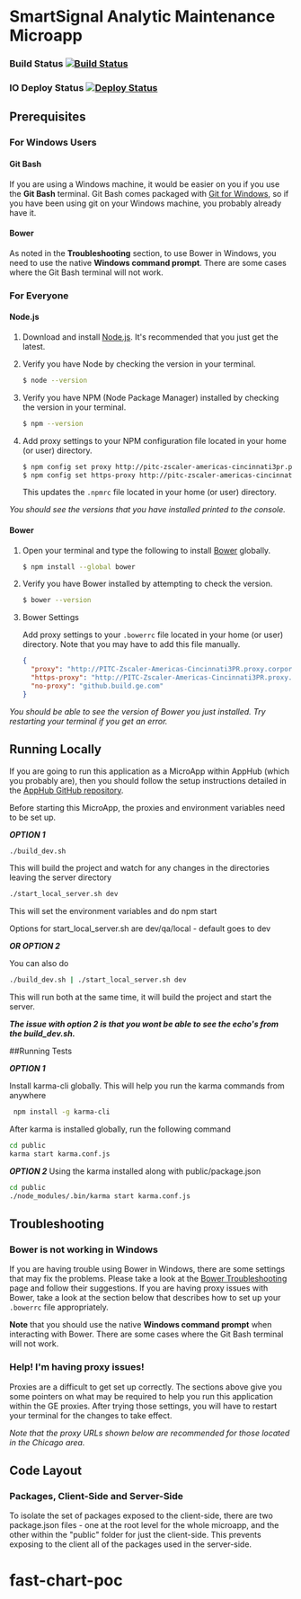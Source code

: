 # SmartSignal Analytic Maintenance Microapp

### Build Status [![Build Status](https://apm1.jenkins.build.ge.com/job/APM-STUF/job/SmartSignal/job/IO/job/APM-SS-Maintenance-MicroApp/job/APM-SS-Maintenance-MicroApp-Build-master/badge/icon)](https://apm1.jenkins.build.ge.com/job/APM-STUF/job/SmartSignal/job/IO/job/APM-SS-Maintenance-MicroApp/job/APM-SS-Maintenance-MicroApp-Build-master/?style=plastic)
### IO Deploy Status [![Deploy Status](https://apm1.jenkins.build.ge.com/job/APM-STUF/job/SmartSignal/job/IO/job/Deploy-DEV/badge/icon)](https://apm1.jenkins.build.ge.com/job/APM-STUF/job/SmartSignal/job/IO/job/Deploy-DEV/?style=plastic)

## Prerequisites

### For Windows Users
#### Git Bash
If you are using a Windows machine, it would be easier on you if you use the **Git Bash** terminal. Git Bash comes packaged with [Git for Windows](https://git-scm.com), so if you have been using git on your Windows machine, you probably already have it.

#### Bower
As noted in the **Troubleshooting** section, to use Bower in Windows, you need to use the native **Windows command prompt**. There are some cases where the Git Bash terminal will not work.

### For Everyone

#### Node.js
1. Download and install [Node.js](https://nodejs.org). It's recommended that you just get the latest.
2. Verify you have Node by checking the version in your terminal.

	```bash
	$ node --version
	```

3. Verify you have NPM (Node Package Manager) installed by checking the version in your terminal.

	```bash
	$ npm --version
	```

4. Add proxy settings to your NPM configuration file located in your home (or user) directory.
	```bash
	$ npm config set proxy http://pitc-zscaler-americas-cincinnati3pr.proxy.corporate.ge.com:80
	$ npm config set https-proxy http://pitc-zscaler-americas-cincinnati3pr.proxy.corporate.ge.com:80
	```
	This updates the `.npmrc` file located in your home (or user) directory.

_You should see the versions that you have installed printed to the console._


#### Bower
1. Open your terminal and type the following to install [Bower](https://bower.io/) globally.

	```bash
	$ npm install --global bower
	```

2. Verify you have Bower installed by attempting to check the version.

	```bash
	$ bower --version
	```

3. Bower Settings

	Add proxy settings to your `.bowerrc` file located in your home (or user) directory. Note that you may have to add this file manually.
    ```json
    {
      "proxy": "http://PITC-Zscaler-Americas-Cincinnati3PR.proxy.corporate.ge.com:80",
      "https-proxy": "http://PITC-Zscaler-Americas-Cincinnati3PR.proxy.corporate.ge.com:80",
      "no-proxy": "github.build.ge.com"
    }
    ```

_You should be able to see the version of Bower you just installed. Try restarting your terminal if you get an error._

## Running Locally

If you are going to run this application as a MicroApp within AppHub (which you probably are), then you should follow the setup instructions detailed in the [AppHub GitHub repository](https://github.build.ge.com/hubs/ui-app-hub).

Before starting this MicroApp, the proxies and environment variables need to be set up.

_**OPTION 1**_

```bash
./build_dev.sh
```

This will build the project and watch for any changes in the directories leaving the server directory

```bash
./start_local_server.sh dev
```

This will set the environment variables and do npm start 

Options for start_local_server.sh are dev/qa/local - default goes to dev

_**OR OPTION 2**_

You can also do 
```bash
./build_dev.sh | ./start_local_server.sh dev
```

This will run both at the same time, it will build the project and start the server.

**_The issue with option 2 is that you wont be able to see the echo's from the build_dev.sh._**


##Running Tests

_**OPTION 1**_

Install karma-cli globally. This will help you run the karma commands from anywhere
```bash
 npm install -g karma-cli
```

After karma is installed globally, run the following command

```bash
cd public
karma start karma.conf.js
```
_**OPTION 2**_
Using the karma installed along with public/package.json
```bash
cd public
./node_modules/.bin/karma start karma.conf.js
```




## Troubleshooting

### Bower is not working in Windows
If you are having trouble using Bower in Windows, there are some settings that may fix the problems. Please take a look at the [Bower Troubleshooting](https://github.com/bower/bower/wiki/Troubleshooting) page and follow their suggestions. If you are having proxy issues with Bower, take a look at the section below that describes how to set up your `.bowerrc` file appropriately.

**Note** that you should use the native **Windows command prompt** when interacting with Bower. There are some cases where the Git Bash terminal will not work.

### Help! I'm having proxy issues!

Proxies are a difficult to get set up correctly. The sections above give you some pointers on what may be required to help you run this application within the GE proxies. After trying those settings, you will have to restart your terminal for the changes to take effect.

_Note that the proxy URLs shown below are recommended for those located in the Chicago area._


## Code Layout

### Packages, Client-Side and Server-Side
To isolate the set of packages exposed to the client-side, there are two package.json files - one at the root level for
the whole microapp, and the other within the "public" folder for just the client-side. This prevents exposing to the
client all of the packages used in the server-side.
# fast-chart-poc
